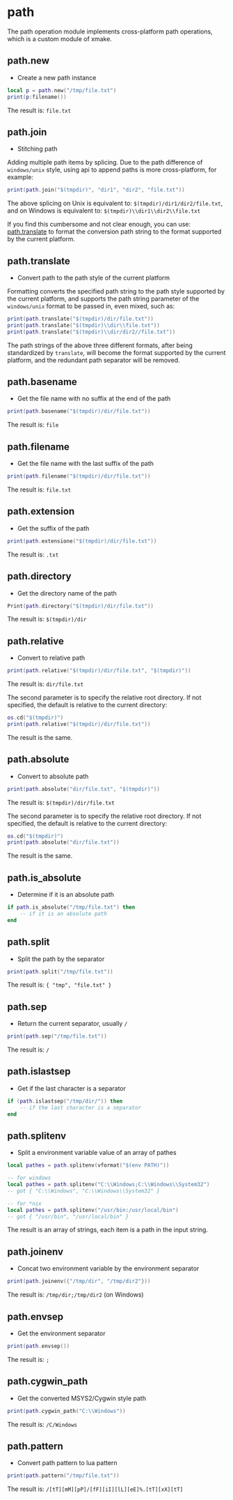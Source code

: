 
# path

The path operation module implements cross-platform path operations, which is a custom module of xmake.

## path.new

- Create a new path instance

```lua
local p = path.new("/tmp/file.txt")
print(p:filename())
```

The result is: `file.txt`

## path.join

- Stitching path

Adding multiple path items by splicing. Due to the path difference of `windows/unix` style, using api to append paths is more cross-platform, for example:

```lua
print(path.join("$(tmpdir)", "dir1", "dir2", "file.txt"))
```

The above splicing on Unix is equivalent to: `$(tmpdir)/dir1/dir2/file.txt`, and on Windows is equivalent to: `$(tmpdir)\\dir1\\dir2\\file.txt`

If you find this cumbersome and not clear enough, you can use: [path.translate](#path-translate) to format the conversion path string to the format supported by the current platform.

## path.translate

- Convert path to the path style of the current platform

Formatting converts the specified path string to the path style supported by the current platform, and supports the path string parameter of the `windows/unix` format to be passed in, even mixed, such as:

```lua
print(path.translate("$(tmpdir)/dir/file.txt"))
print(path.translate("$(tmpdir)\\dir\\file.txt"))
print(path.translate("$(tmpdir)\\dir/dir2//file.txt"))
```

The path strings of the above three different formats, after being standardized by `translate`, will become the format supported by the current platform, and the redundant path separator will be removed.

## path.basename

- Get the file name with no suffix at the end of the path

```lua
print(path.basename("$(tmpdir)/dir/file.txt"))
```

The result is: `file`

## path.filename

- Get the file name with the last suffix of the path

```lua
print(path.filename("$(tmpdir)/dir/file.txt"))
```

The result is: `file.txt`

## path.extension

- Get the suffix of the path

```lua
print(path.extensione("$(tmpdir)/dir/file.txt"))
```

The result is: `.txt`

## path.directory

- Get the directory name of the path

```lua
Print(path.directory("$(tmpdir)/dir/file.txt"))
```

The result is: `$(tmpdir)/dir`

## path.relative

- Convert to relative path

```lua
print(path.relative("$(tmpdir)/dir/file.txt", "$(tmpdir)"))
```

The result is: `dir/file.txt`

The second parameter is to specify the relative root directory. If not specified, the default is relative to the current directory:

```lua
os.cd("$(tmpdir)")
print(path.relative("$(tmpdir)/dir/file.txt"))
```

The result is the same.

## path.absolute

- Convert to absolute path

```lua
print(path.absolute("dir/file.txt", "$(tmpdir)"))
```

The result is: `$(tmpdir)/dir/file.txt`

The second parameter is to specify the relative root directory. If not specified, the default is relative to the current directory:

```lua
os.cd("$(tmpdir)")
print(path.absolute("dir/file.txt"))
```

The result is the same.

## path.is_absolute

- Determine if it is an absolute path

```lua
if path.is_absolute("/tmp/file.txt") then
    -- if it is an absolute path
end
```

## path.split

- Split the path by the separator

```lua
print(path.split("/tmp/file.txt"))
```
The result is: `{ "tmp", "file.txt" }`

## path.sep

- Return the current separator, usually `/`

```lua
print(path.sep("/tmp/file.txt"))
```

The result is: `/`

## path.islastsep

- Get if the last character is a separator

```lua
if (path.islastsep("/tmp/dir/")) then
    -- if the last character is a separator
end
```

## path.splitenv

- Split a environment variable value of an array of pathes

```lua
local pathes = path.splitenv(vformat("$(env PATH)"))

-- for windows
local pathes = path.splitenv("C:\\Windows;C:\\Windows\\System32")
-- got { "C:\\Windows", "C:\\Windows\\System32" }

-- for *nix
local pathes = path.splitenv("/usr/bin:/usr/local/bin")
-- got { "/usr/bin", "/usr/local/bin" }
```

The result is an array of strings, each item is a path in the input string.

## path.joinenv

- Concat two environment variable by the environment separator

```lua
print(path.joinenv({"/tmp/dir", "/tmp/dir2"}))
```
The result is: `/tmp/dir;/tmp/dir2` (on Windows)

## path.envsep

- Get the environment separator

```lua
print(path.envsep())
```

The result is: `;`

## path.cygwin_path

-  Get the converted MSYS2/Cygwin style path

```lua
print(path.cygwin_path("C:\\Windows"))
```
The result is: `/C/Windows`

## path.pattern


- Convert path pattern to lua pattern

```lua
print(path.pattern("/tmp/file.txt"))
```

The result is: `/[tT][mM][pP]/[fF][iI][lL][eE]%.[tT][xX][tT]`
